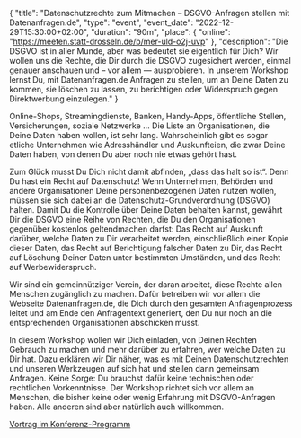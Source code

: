 {
    "title": "Datenschutzrechte zum Mitmachen – DSGVO-Anfragen stellen mit Datenanfragen.de",
    "type": "event",
    "event_date": "2022-12-29T15:30:00+02:00",
    "duration": "90m",
    "place": {
        "online": "https://meeten.statt-drosseln.de/b/mer-uld-o2j-uvp"
    },
    "description": "Die DSGVO ist in aller Munde, aber was bedeutet sie eigentlich für Dich? Wir wollen uns die Rechte, die Dir durch die DSGVO zugesichert werden, einmal genauer anschauen und – vor allem — ausprobieren. In unserem Workshop lernst Du, mit Datenanfragen.de Anfragen zu stellen, um an Deine Daten zu kommen, sie löschen zu lassen, zu berichtigen oder Widerspruch gegen Direktwerbung einzulegen."
}

Online-Shops, Streamingdienste, Banken, Handy-Apps, öffentliche Stellen, Versicherungen, soziale Netzwerke … Die Liste an Organisationen, die Deine Daten haben wollen, ist sehr lang. Wahrscheinlich gibt es sogar etliche Unternehmen wie Adresshändler und Auskunfteien, die zwar Deine Daten haben, von denen Du aber noch nie etwas gehört hast.

Zum Glück musst Du Dich nicht damit abfinden, „dass das halt so ist“. Denn Du hast ein Recht auf Datenschutz! Wenn Unternehmen, Behörden und andere Organisationen Deine personenbezogenen Daten nutzen wollen, müssen sie sich dabei an die Datenschutz-Grundverordnung (DSGVO) halten. Damit Du die Kontrolle über Deine Daten behalten kannst, gewährt Dir die DSGVO eine Reihe von Rechten, die Du den Organisationen gegenüber kostenlos geltendmachen darfst: Das Recht auf Auskunft darüber, welche Daten zu Dir verarbeitet werden, einschließlich einer Kopie dieser Daten, das Recht auf Berichtigung falscher Daten zu Dir, das Recht auf Löschung Deiner Daten unter bestimmten Umständen, und das Recht auf Werbewiderspruch.

Wir sind ein gemeinnütziger Verein, der daran arbeitet, diese Rechte allen Menschen zugänglich zu machen. Dafür betreiben wir vor allem die Webseite Datenanfragen.de, die Dich durch den gesamten Anfragenprozess leitet und am Ende den Anfragentext generiert, den Du nur noch an die entsprechenden Organisationen abschicken musst.

In diesem Workshop wollen wir Dich einladen, von Deinen Rechten Gebrauch zu machen und mehr darüber zu erfahren, wer welche Daten zu Dir hat. Dazu erklären wir Dir näher, was es mit Deinen Datenschutzrechten und unseren Werkzeugen auf sich hat und stellen dann gemeinsam Anfragen. Keine Sorge: Du brauchst dafür keine technischen oder rechtlichen Vorkenntnisse. Der Workshop richtet sich vor allem an Menschen, die bisher keine oder wenig Erfahrung mit DSGVO-Anfragen haben. Alle anderen sind aber natürlich auch willkommen.

[Vortrag im Konferenz-Programm](https://pretalx.c3voc.de/fire-shonks-2022/talk/TBBNKB/)
